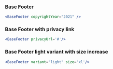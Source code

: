### Base Footer

<!-- prettier-ignore-start -->
```jsx
<BaseFooter copyrightYear="2021" />
```
<!-- prettier-ignore-end -->

### Base Footer with privacy link

<!-- prettier-ignore-start -->
```jsx
<BaseFooter privacyUrl='#'/>
```
<!-- prettier-ignore-end -->

### Base Footer light variant with size increase

<!-- prettier-ignore-start -->
```jsx
<BaseFooter variant="light" size='xl'/>
```
<!-- prettier-ignore-end -->
